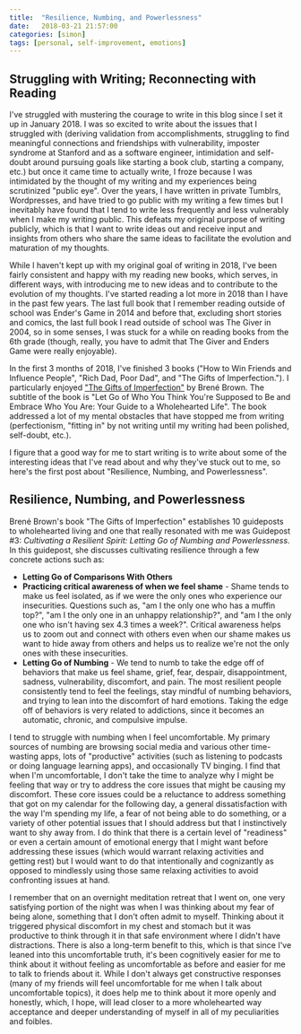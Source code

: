 ```yaml
---
title:  "Resilience, Numbing, and Powerlessness"
date:   2018-03-21 21:57:00
categories: [simon]
tags: [personal, self-improvement, emotions]
---
```


## Struggling with Writing; Reconnecting with Reading

I've struggled with mustering the courage to write in this blog since I set it up in January 2018. I was so excited to write about the issues that I struggled with (deriving validation from accomplishments, struggling to find meaningful connections and friendships with vulnerability, imposter syndrome at Stanford and as a software engineer, intimidation and self-doubt around pursuing goals like starting a book club, starting a company, etc.) but once it came time to actually write, I froze because I was intimidated by the thought of my writing and my experiences being scrutinized "public eye". Over the years, I have written in private Tumblrs, Wordpresses, and have tried to go public with my writing a few times but I inevitably have found that I tend to write less frequently and less vulnerably when I make my writing public. This defeats my original purpose of writing publicly, which is that I want to write ideas out and receive input and insights from others who share the same ideas to facilitate the evolution and maturation of my thoughts.

While I haven't kept up with my original goal of writing in 2018, I've been fairly consistent and happy with my reading new books, which serves, in different ways, with introducing me to new ideas and to contribute to the evolution of my thoughts. I've started reading a lot more in 2018 than I have in the past few years. The last full book that I remember reading outside of school was Ender's Game in 2014 and before that, excluding short stories and comics, the last full book I read outside of school was The Giver in 2004, so in some senses, I was stuck for a while on reading books from the 6th grade (though, really, you have to admit that The Giver and Enders Game were really enjoyable).

In the first 3 months of 2018, I've finished 3 books ("How to Win Friends and Influence People", "Rich Dad, Poor Dad", and "The Gifts of Imperfection."). I particularly enjoyed ["The Gifts of Imperfection"](https://www.hazelden.org/HAZ_MEDIA/2545_GiftsofImperfection.pdf) by Brené Brown. The subtitle of the book is "Let Go of Who You Think You're Supposed to Be and Embrace Who You Are: Your Guide to a Wholehearted Life". The book addressed a lot of my mental obstacles that have stopped me from writing (perfectionism, "fitting in" by not writing until my writing had been polished, self-doubt, etc.).

I figure that a good way for me to start writing is to write about some of the interesting ideas that I've read about and why they've stuck out to me, so here's the first post about "Resilience, Numbing, and Powerlessness".

## Resilience, Numbing, and Powerlessness

Brené Brown's book "The Gifts of Imperfection" establishes 10 guideposts to wholehearted living and one that really resonated with me was Guidepost #3: *Cultivating a Resilient Spirit: Letting Go of Numbing and Powerlessness*. In this guidepost, she discusses cultivating resilience through a few concrete actions such as:
* **Letting Go of Comparisons With Others**
* **Practicing critical awareness of when we feel shame** - Shame tends to make us feel isolated, as if we were the only ones who experience our insecurities. Questions such as, "am I the only one who has a muffin top?", "am I the only one in an unhappy relationship?", and "am I the only one who isn't having sex 4.3 times a week?". Critical awareness helps us to zoom out and connect with others even when our shame makes us want to hide away from others and helps us to realize we're not the only ones with these insecurities.
* **Letting Go of Numbing** - We tend to numb to take the edge off of behaviors that make us feel shame, grief, fear, despair, disappointment, sadness, vulnerability, discomfort, and pain. The most resilient people consistently tend to feel the feelings, stay mindful of numbing behaviors, and trying to lean into the discomfort of hard emotions. Taking the edge off of behaviors is very related to addictions, since it becomes an automatic, chronic, and compulsive impulse.

I tend to struggle with numbing when I feel uncomfortable. My primary sources of numbing are browsing social media and various other time-wasting apps, lots of "productive" activities (such as listening to podcasts or doing language learning apps), and occasionally TV binging. I find that when I'm uncomfortable, I don't take the time to analyze why I might be feeling that way or try to address the core issues that might be causing my discomfort. These core issues could be a reluctance to address something that got on my calendar for the following day, a general dissatisfaction with the way I'm spending my life, a fear of not being able to do something, or a variety of other potential issues that I should address but that I instinctively want to shy away from. I do think that there is a certain level of "readiness" or even a certain amount of emotional energy that I might want before addressing these issues (which would warrant relaxing activities and getting rest) but I would want to do that intentionally and cognizantly as opposed to mindlessly using those same relaxing activities to avoid confronting issues at hand.

I remember that on an overnight meditation retreat that I went on, one very satisfying portion of the night was when I was thinking about my fear of being alone, something that I don't often admit to myself. Thinking about it triggered physical discomfort in my chest and stomach but it was productive to think through it in that safe environment where I didn't have distractions. There is also a long-term benefit to this, which is that since I've leaned into this uncomfortable truth, it's been cognitively easier for me to think about it without feeling as uncomfortable as before and easier for me to talk to friends about it. While I don't always get constructive responses (many of my friends will feel uncomfortable for me when I talk about uncomfortable topics), it does help me to think about it more openly and honestly, which, I hope, will lead closer to a more wholehearted way acceptance and deeper understanding of myself in all of my peculiarities and foibles.

